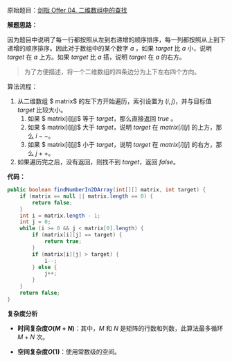原始题目：[剑指 Offer 04. 二维数组中的查找](https://leetcode-cn.com/problems/er-wei-shu-zu-zhong-de-cha-zhao-lcof/)

**解题思路：**

因为题目中说明了每一行都按照从左到右递增的顺序排序，每一列都按照从上到下递增的顺序排序。因此对于数组中的某个数字 $a$ ，如果 $target$ 比  $a$ 小，说明 $target$ 在 $a$ 上方。如果 $target$ 比 $a$ 搭，说明 $target$ 在 $a$ 的右方。

> 为了方便描述，将一个二维数组的四条边分为上下左右四个方向。

 算法流程：

1. 从二维数组  $ matrix$ 的左下方开始遍历，索引设置为 $(i, j)$，并与目标值 $target$ 比较大小。
   1. 如果 $ matrix[i][j]$ 等于 $target$，那么直接返回 $true$ 。
   2. 如果 $ matrix[i][j]$ 大于 $target$，说明 $target$ 在 $matrix[i][j]$ 的上方，那么 $i--$。
   3. 如果 $ matrix[i][j]$ 小于 $target$，说明 $target$ 在 $matrix[i][j]$ 的右方，那么 $j++$。
2. 如果遍历完之后，没有返回，则找不到 $target$，返回 $false$。

**代码：**

```java
public boolean findNumberIn2DArray(int[][] matrix, int target) {
    if (matrix == null || matrix.length == 0) {
        return false;
    }
    int i = matrix.length - 1;
    int j = 0;
    while (i >= 0 && j < matrix[0].length) {
        if (matrix[i][j] == target) {
            return true;
        }
        if (matrix[i][j] > target) {
            i--;
        } else {
            j++;
        }
    }
    return false;
}
```

**复杂度分析**

- **时间复杂度$O(M+N)$**：其中，$M$ 和 $N$ 是矩阵的行数和列数，此算法最多循环 $M + N$ 次。

- **空间复杂度$O(1)$**：使用常数级的空间。